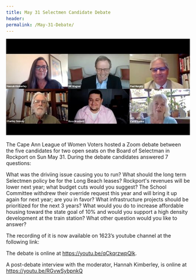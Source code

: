```yaml
---
title: May 31 Selectmen Candidate Debate
header:
permalink: /May-31-Debate/
---
```


<img src="/assets/images/Debate.png" width="800" />

The Cape Ann League of Women Voters hosted a Zoom debate between the five candidates for two open seats on the Board of Selectman 
in Rockport on Sun May 31. During the debate candidates answered 7 questions:

What was the driviing issue causing you to run?
What should the long term Selectmen policy be for the Long Beach leases?
Rockport's revenues will be lower next year; what budget cuts would you suggest?
The School Committee withdrew their override request this year and will bring it up again for next year; are you in favor?
What infrastructure projects should be prioritized for the next 3 years?
What would you do to increase affordable housing toward the state goal of 10% and would you support a high density development at the train station?
What other question would you like to answer?

The recording of it is now available on 1623’s youtube channel at the following link:
 
The debate is online at https://youtu.be/qCkqrzwpQlk.
 

 
A post-debate interview with the moderator, Hannah Kimberley, is online at https://youtu.be/RGvwSybpnkQ
